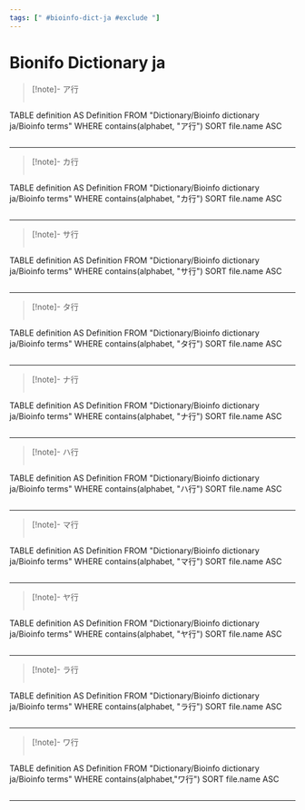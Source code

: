```yaml
---
tags: [" #bioinfo-dict-ja #exclude "]
---
```

# Bionifo Dictionary ja

> [!note]- ア行
> ```dataview
TABLE definition AS Definition
FROM "Dictionary/Bioinfo dictionary ja/Bioinfo terms" 
WHERE contains(alphabet, "ア行")
SORT file.name ASC
>```
_____
> [!note]- カ行
> ```dataview
TABLE definition AS Definition
FROM "Dictionary/Bioinfo dictionary ja/Bioinfo terms" 
WHERE contains(alphabet, "カ行")
SORT file.name ASC
>```
_____
> [!note]- サ行
> ```dataview
TABLE definition AS Definition
FROM "Dictionary/Bioinfo dictionary ja/Bioinfo terms" 
WHERE contains(alphabet, "サ行")
SORT file.name ASC
>```
_____
> [!note]- タ行
> ```dataview
TABLE definition AS Definition
FROM "Dictionary/Bioinfo dictionary ja/Bioinfo terms" 
WHERE contains(alphabet, "タ行")
SORT file.name ASC
>```
_____
> [!note]- ナ行
> ```dataview
TABLE definition AS Definition
FROM "Dictionary/Bioinfo dictionary ja/Bioinfo terms" 
WHERE contains(alphabet, "ナ行")
SORT file.name ASC
>```
_____
> [!note]- ハ行
> ```dataview
TABLE definition AS Definition
FROM "Dictionary/Bioinfo dictionary ja/Bioinfo terms" 
WHERE contains(alphabet, "ハ行")
SORT file.name ASC
>```
_____
> [!note]- マ行
> ```dataview
TABLE definition AS Definition
FROM "Dictionary/Bioinfo dictionary ja/Bioinfo terms" 
WHERE contains(alphabet, "マ行")
SORT file.name ASC
>```
_____
> [!note]- ヤ行
> ```dataview
TABLE definition AS Definition
FROM "Dictionary/Bioinfo dictionary ja/Bioinfo terms" 
WHERE contains(alphabet, "ヤ行")
SORT file.name ASC
>```
_____
> [!note]-  ラ行
> ```dataview
TABLE definition AS Definition
FROM "Dictionary/Bioinfo dictionary ja/Bioinfo terms" 
WHERE contains(alphabet, "ラ行")
SORT file.name ASC
>```
_____
> [!note]- ワ行
> ```dataview
TABLE definition AS Definition
FROM "Dictionary/Bioinfo dictionary ja/Bioinfo terms" 
WHERE contains(alphabet,"ワ行")
SORT file.name ASC
>```
_____

